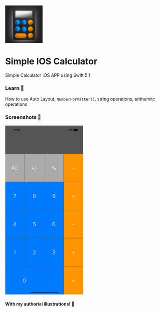 
[<img src="/SimpleCalculator/Assets.xcassets/AppIcon.appiconset/120.png"/>](120.png)
# Simple IOS Calculator
Simple Calculator IOS APP using Swift 5.1
### Learn 📝
How to use Auto Layout, ``` NumberFormatter() ```, string operations, arithemitc operations
### Screenshots 📸
[<img src="/screenshot/screenshot1.png" width="250" />](screenshot1.png)

#### With my authorial illustrations! 🎨
